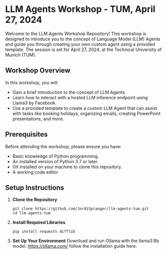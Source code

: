 # LLM Agents Workshop - TUM, April 27, 2024

Welcome to the LLM Agents Workshop Repository! This workshop is designed to introduce you to the concept of Language Model (LLM) Agents and guide you through creating your own custom agent using a provided template. The session is set for April 27, 2024, at the Technical University of Munich (TUM).

## Workshop Overview

In this workshop, you will:
- Gain a brief introduction to the concept of LLM Agents.
- Learn how to interact with a hosted LLM inference endpoint using Llama3 by Facebook.
- Use a provided template to create a custom LLM Agent that can assist with tasks like booking holidays, organizing emails, creating PowerPoint presentations, and more.

## Prerequisites

Before attending the workshop, please ensure you have:
- Basic knowledge of Python programming.
- An installed version of Python 3.7 or later.
- Git installed on your machine to clone this repository.
- A working code editor

## Setup Instructions

1. **Clone the Repository**
   ```
   git clone https://github.com/JordiSpranger/llm-agents-tum.git
   cd llm-agents-tum
   ```
   
2. **Install Required Libraries**
   ```
   pip install requests difflib
   ```
   
3.  **Set Up Your Environment**
   Download and run Ollama with the llama3:8b model.
   https://ollama.com/
   follow the installation guide here.
